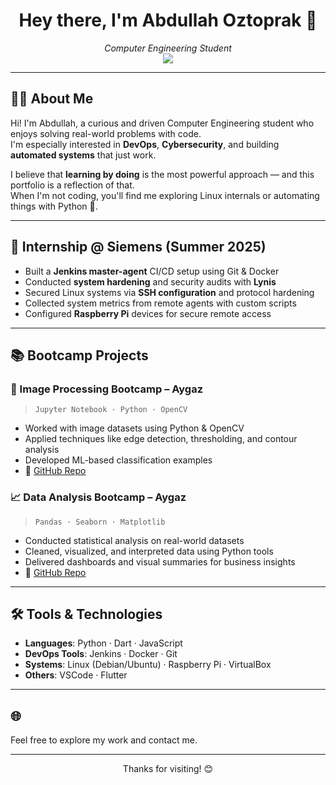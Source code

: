 <h1 align="center">Hey there, I'm Abdullah Oztoprak 👋</h1>

<p align="center">
  <em>Computer Engineering Student</em><br>
  <a href="https://www.linkedin.com/in/AbdullahÖztoprak" target="_blank">
    <img src="https://img.shields.io/badge/LinkedIn-Abdullah%20Oztoprak-blue?logo=linkedin&style=flat-square" />
  </a>
</p>

---

## 👨‍💻 About Me

Hi! I'm Abdullah, a curious and driven Computer Engineering student who enjoys solving real-world problems with code.  
I'm especially interested in **DevOps**, **Cybersecurity**, and building **automated systems** that just work.

I believe that **learning by doing** is the most powerful approach — and this portfolio is a reflection of that.  
When I'm not coding, you'll find me exploring Linux internals or automating things with Python 🐍.

---

## 🏢 Internship @ Siemens (Summer 2025)

- Built a **Jenkins master-agent** CI/CD setup using Git & Docker  
- Conducted **system hardening** and security audits with **Lynis**  
- Secured Linux systems via **SSH configuration** and protocol hardening  
- Collected system metrics from remote agents with custom scripts  
- Configured **Raspberry Pi** devices for secure remote access  
---

## 📚 Bootcamp Projects

### 🧠 Image Processing Bootcamp – Aygaz
> `Jupyter Notebook · Python · OpenCV`

- Worked with image datasets using Python & OpenCV  
- Applied techniques like edge detection, thresholding, and contour analysis  
- Developed ML-based classification examples  
- 🔗 [GitHub Repo](https://github.com/AbdullahOztoprak/Image-Processing-Project)

### 📈 Data Analysis Bootcamp – Aygaz
> `Pandas · Seaborn · Matplotlib`

- Conducted statistical analysis on real-world datasets  
- Cleaned, visualized, and interpreted data using Python tools  
- Delivered dashboards and visual summaries for business insights  
- 🔗 [GitHub Repo](https://github.com/AbdullahOztoprak/Aygaz-Veri-Analiz-Bootcamp)

---

## 🛠️ Tools & Technologies

- **Languages**: Python · Dart · JavaScript  
- **DevOps Tools**: Jenkins · Docker · Git 
- **Systems**: Linux (Debian/Ubuntu) · Raspberry Pi · VirtualBox  
- **Others**: VSCode · Flutter 

---

## 🌐 

Feel free to explore my work and contact me.

---

<!-- Footer Note -->
<p align="center">
  Thanks for visiting! 😊
</p>
